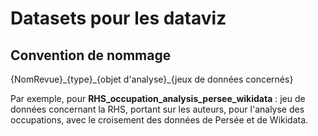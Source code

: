# Datasets pour les dataviz

## Convention de nommage 

{NomRevue}\_{type}\_{objet d'analyse}\_{jeux de données concernés}

Par exemple, pour **RHS_occupation_analysis_persee_wikidata** : jeu de données concernant la RHS, portant sur les auteurs, pour l'analyse des occupations, avec le croisement des données de Persée et de Wikidata.
